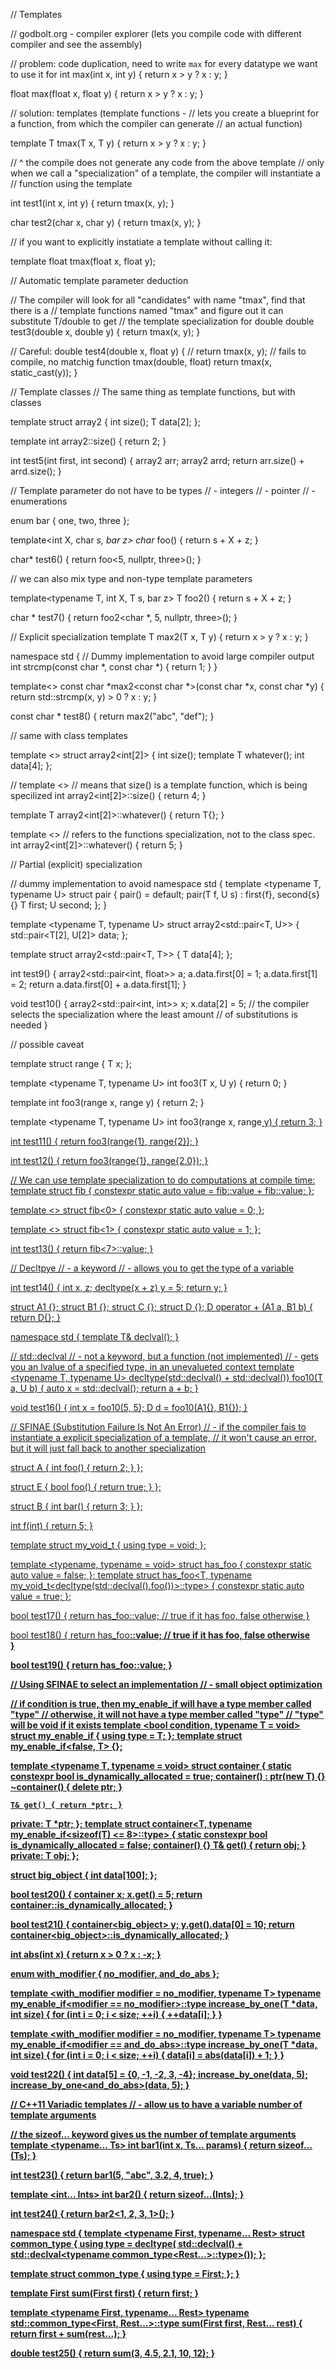 // Templates

// godbolt.org - compiler explorer (lets you compile code with different compiler and see the assembly)

// problem: code duplication, need to write `max` for every datatype we want to use it for
int max(int x, int y) {
    return x > y ? x : y;
}

float max(float x, float y) {
    return x > y ? x : y;
}

// solution: templates (template functions -
// lets you create a blueprint for a function, from which the compiler can generate
// an actual function)

template <typename T>
T tmax(T x, T y) {
    return x > y ? x : y;
}

// ^ the compile does not generate any code from the above template
// only when we call a "specialization" of a template, the compiler will instantiate a
// function using the template

int test1(int x, int y) {
   return tmax<int>(x, y);
}

char test2(char x, char y) {
    return tmax<char>(x, y);
}

// if you want to explicitly instatiate a template without calling it:

template float tmax<float>(float x, float y);

// Automatic template parameter deduction

// The compiler will look for all "candidates" with name "tmax", find that there is a
// template functions named "tmax" and figure out it can substitute T/double to get
// the template specialization for double
double test3(double x, double y) {
    return tmax(x, y);
}

// Careful:
double test4(double x, float y) {
    // return tmax(x, y);  // fails to compile, no matchig function tmax(double, float)
    return tmax(x, static_cast<double>(y));
}

// Template classes
// The same thing as template functions, but with classes

template <typename T>
struct array2 {
    int size();
    T data[2];
};

template <typename T>
int array2<T>::size() { return 2; }

int test5(int first, int second) {
    array2<int> arr;
    array2<double> arrd;
    return arr.size() + arrd.size();
}

// Template parameter do not have to be types
// - integers
// - pointer
// - enumerations

enum bar { one, two, three };

template<int X, char *s, bar z>
char* foo() {
    return s + X + z;
}

char* test6() {
    return foo<5, nullptr, three>();
}

// we can also mix type and non-type template parameters

template<typename T, int X, T s, bar z>
T foo2() {
    return s + X + z;
}

char * test7() {
    return foo2<char *, 5, nullptr, three>();
}

// Explicit specialization
template <typename T>
T max2(T x, T y) {
    return x > y ? x : y;
}

namespace std {
// Dummy implementation to avoid large compiler output
int strcmp(const char *, const char *) {
    return 1;
}
}

template<>
const char *max2<const char *>(const char *x, const char *y) {
    return std::strcmp(x, y) > 0 ? x : y;
}

const char * test8() {
    return max2("abc", "def");
}

// same with class templates

template <>
struct array2<int[2]> {
   int size();
   template <typename T>
   T whatever();
   int data[4];
};

// template <>  // means that size() is a template function, which is being specilized
int array2<int[2]>::size() { return 4; }

template <typename T>
T array2<int[2]>::whatever() { return T{}; }

template <>  // refers to the functions specialization, not to the class spec.
int array2<int[2]>::whatever<int>() { return 5; }

// Partial (explicit) specialization

// dummy implementation to avoid 
namespace std {
template <typename T, typename U>
struct pair {
    pair() = default;
    pair(T f, U s) : first{f}, second{s} {}
    T first;
    U second;
};
}

template <typename T, typename U>
struct array2<std::pair<T, U>> {
   std::pair<T[2], U[2]> data;
};

template <typename T>
struct array2<std::pair<T, T>> {
   T data[4];
};

int test9() {
    array2<std::pair<int, float>> a;
    a.data.first[0] = 1;
    a.data.first[1] = 2;
    return a.data.first[0] + a.data.first[1];
}

void test10() {
    array2<std::pair<int, int>> x;
    x.data[2] = 5;  // the compiler selects the specialization where the least amount
                    // of substitutions is needed
}

// possible caveat

template <typename T>
struct range {
    T x;
};


template <typename T, typename U>
int foo3(T x, U y) {
    return 0;
}

template <typename T>
int foo3(range<T> x, range<T> y) {
    return 2;
}

template <typename T, typename U>
int foo3(range<T> x, range<U> y) {
    return 3;
}

int test11() {
    return foo3(range<int>{1}, range<int>{2});
}

int test12() {
    return foo3(range<int>{1}, range<double>{2.0}); 
}

// We can use template specialization to do computations at compile time:
template <int K>
struct fib {
    constexpr static auto value = fib<K-1>::value + fib<K-2>::value;
};

template <>
struct fib<0> {
    constexpr static auto value = 0;
};

template <>
struct fib<1> {
    constexpr static auto value = 1;
};

int test13() {
    return fib<7>::value;
}

// Decltpye
// - a keyword
// - allows you to get the type of a variable

int test14() {
    int x, z;
    decltype(x + z) y = 5;
    return y;
}

struct A1 {};
struct B1 {};
struct C {};
struct D {};
D operator + (A1 a, B1 b) { return D{}; }

namespace std {
template <typename T>
T& declval();
}

// std::declval
//  - not a keyword, but a function (not implemented)
//  - gets you an lvalue of a specified type, in an unevalueted context
template <typename T, typename U>
decltype(std::declval<T>() + std::declval<U>()) foo10(T a, U b) {
    auto x = std::declval<T>();
    return a + b;
}

void test16() {
    int x = foo10(5, 5);
    D d = foo10(A1{}, B1{});
}

// SFINAE (Substitution Failure Is Not An Error)
// - if the compiler fais to instantiate a explicit specialization of a template,
//   it won't cause an error, but it will just fall back to another specialization

struct A {
    int foo() { return 2; }
};

struct E {
    bool foo() { return true; }
};

struct B {
    int bar() { return 3; }
};

int f(int) {
    return 5;
}


template <typename>
struct my_void_t {
    using type = void;
};

template <typename, typename = void>
struct has_foo {
    constexpr static auto value = false;
};
template <typename T>
struct has_foo<T, typename my_void_t<decltype(std::declval<T>().foo())>::type> {
    constexpr static auto value = true;
};

bool test17() {
    return has_foo<A>::value;  // true if it has foo, false otherwise
}

bool test18() {
    return has_foo<B>::value;  // true if it has foo, false otherwise    
}

bool test19() {
    return has_foo<E>::value;
}

// Using SFINAE to select an implementation
// - small object optimization

 // if condition is true, then my_enable_if will have a type member called "type"
 // otherwise, it will not have a type member called "type"
 // "type" will be void if it exists
template <bool condition, typename T = void>
struct my_enable_if {
    using type = T;
};
template <typename T>
struct my_enable_if<false, T> {};

template <typename T, typename = void>
struct container {
    static constexpr bool is_dynamically_allocated = true;
    container() : ptr(new T) {}
    ~container() {
        delete ptr;
    }
    
    T& get() { return *ptr; }
private:
    T *ptr;
};
template <typename T>
struct container<T, typename my_enable_if<sizeof(T) <= 8>::type> {
    static constexpr bool is_dynamically_allocated = false;
    container() {}
    T& get() { return obj; }
private:
    T obj;
};

struct big_object {
    int data[100];
};

bool test20() {
    container<int> x;
    x.get() = 5;
    return container<int>::is_dynamically_allocated;
}

bool test21() {
    container<big_object> y;
    y.get().data[0] = 10;
    return container<big_object>::is_dynamically_allocated;
}

int abs(int x) {
    return x > 0 ? x : -x;
}

enum with_modifier { no_modifier, and_do_abs };

template <with_modifier modifier = no_modifier, typename T>
typename my_enable_if<modifier == no_modifier>::type
increase_by_one(T *data, int size) {
    for (int i = 0; i < size; ++i) {
        ++data[i];
    }
}

template <with_modifier modifier = no_modifier, typename T>
typename my_enable_if<modifier == and_do_abs>::type
increase_by_one(T *data, int size) {
    for (int i = 0; i < size; ++i) {
        data[i] = abs(data[i]) + 1;
    }
}

void test22() {
    int data[5] = {0, -1, -2, 3, -4};
    increase_by_one(data, 5);
    increase_by_one<and_do_abs>(data, 5);
}


// C++11 Variadic templates
// - allow us to have a variable number of template arguments

// the sizeof... keyword gives us the number of template arguments
template <typename... Ts>
int bar1(int x, Ts... params) {
    return sizeof...(Ts);
}

int test23() {
    return bar1(5, "abc", 3.2, 4, true);
}

template <int... Ints>
int bar2() {
    return sizeof...(Ints);
}

int test24() {
    return bar2<1, 2, 3, 1>();
}


namespace std {
template <typename First, typename... Rest>
struct common_type {
    using type = decltype(
        std::declval<First>() +
        std::declval<typename common_type<Rest...>::type>());
};

template <typename First>
struct common_type<First> {
    using type = First;
};
}

template <typename First>
First sum(First first) {
    return first;
}

template <typename First, typename... Rest>
typename std::common_type<First, Rest...>::type sum(First first, Rest... rest) {
    return first + sum(rest...);
}

double test25() {
    return sum(3, 4.5, 2.1, 10, 12);
}